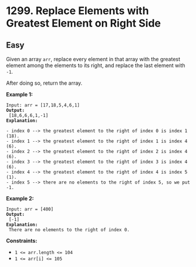 # 1299. Replace Elements with Greatest Element on Right Side

## Easy



Given an array `arr`, replace every element in that array with the greatest element among the elements to its right, and replace the last element with `-1`.

After doing so, return the array.

&#x20;

**Example 1:**

<pre><code>Input: arr = [17,18,5,4,6,1]
<strong>Output:
</strong> [18,6,6,6,1,-1]
<strong>Explanation:
</strong> 
- index 0 --> the greatest element to the right of index 0 is index 1 (18).
- index 1 --> the greatest element to the right of index 1 is index 4 (6).
- index 2 --> the greatest element to the right of index 2 is index 4 (6).
- index 3 --> the greatest element to the right of index 3 is index 4 (6).
- index 4 --> the greatest element to the right of index 4 is index 5 (1).
- index 5 --> there are no elements to the right of index 5, so we put -1.
</code></pre>

**Example 2:**

<pre><code>Input: arr = [400]
<strong>Output:
</strong> [-1]
<strong>Explanation:
</strong> There are no elements to the right of index 0.
</code></pre>

&#x20;

**Constraints:**

* `1 <= arr.length <= 104`
* `1 <= arr[i] <= 105`
